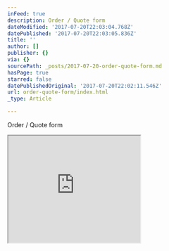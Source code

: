 ```yaml
---
inFeed: true
description: Order / Quote form
dateModified: '2017-07-20T22:03:04.768Z'
datePublished: '2017-07-20T22:03:05.836Z'
title: ''
author: []
publisher: {}
via: {}
sourcePath: _posts/2017-07-20-order-quote-form.md
hasPage: true
starred: false
datePublishedOriginal: '2017-07-20T22:02:11.546Z'
url: order-quote-form/index.html
_type: Article

---
```

Order / Quote form

<iframe src="https://the-grid.github.io/ed-userhtml/?g=eJxlUsFu00AQvfsrBnNYWyR2KyFB7SRIlag4FQmQOCAO2_U43mLvmt1xghvl35m105YU5ZDxzJudeW_eqtI70NU63g-1tctue7UbL9zlpf-9N0O8iW5024IdCLoRVhIah_U6boh6X-S5NJZQodllU3embJfX1nU-f_mONa02CKG4yuUmi1Y5D95Eq3_GL2W1i8HT2OI6rq2hZS073Y6FNg06TeWU8_oBC_CdbNtS2da64rV8F34l4R9aylZvTcE7Ebqy0r5v5VjctVb9KuPN53kLxe9IRSBNBQ632pOTpK2Z1vNQO9udc2Wq-_3-mWS8-R7CickjEa-c7glo7Hn7sEp-L3dyzsabnXRwrkmZ1INRYWxSLYBSOEQB5GENVaYcSsKPLXZMJKF0AbYP0FA9RGLw6G5lh6IQTycQi0iE_T9J33D-fFgoyoHsFwzyiYLcgJxqUG8bYvTV2_cTxI9GPVetD7Un1mLqkBU6zvrG7kPC-3ZuOJaRz7xTvGEiZoMIWAcyLP4kb9Y7S5ZvBh9APFpIQDF_hDiFNyDOlM5nAX2O3R1Wk7myey_CLLaUlRWPCyHrVY2eWDTVSLNFTj_J-yitC-pRo302ob8GdAm6hsT59PQPr9YgeG7fIqE4y4ZpWHHOIQ3OlBG5EQ4vrsoTDO5hsscNL5uk5Tkg00aTZpc-YHK66X-Qk225F47A2qkGEmQWR9Z48ohyk0u2SCeL-Ovxm9wGS7BZflz8XEAvA4aRGUeMuLUVk-WYF2D30DWylpj4RcCkZXRMk8qqITy2ADGrLtJydTrAJvoLqVVqMg" height="244" style=""></iframe>